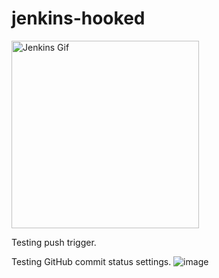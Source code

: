 # jenkins-hooked
<img src="https://cdn.dribbble.com/users/1096850/screenshots/3488730/jenkins.gif" alt="Jenkins Gif" width="300"/>

Testing push trigger.

Testing GitHub commit status settings.
![image](https://user-images.githubusercontent.com/42821602/57597652-1fc80800-7505-11e9-85f7-d0cef173dc70.png)
